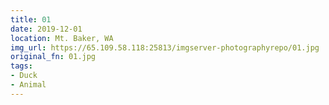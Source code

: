 ```yaml
---
title: 01
date: 2019-12-01
location: Mt. Baker, WA
img_url: https://65.109.58.118:25813/imgserver-photographyrepo/01.jpg
original_fn: 01.jpg
tags:
- Duck
- Animal
---
```

